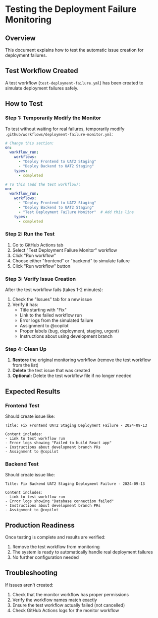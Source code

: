 # Testing the Deployment Failure Monitoring

## Overview
This document explains how to test the automatic issue creation for deployment failures.

## Test Workflow Created
A test workflow (`test-deployment-failure.yml`) has been created to simulate deployment failures safely.

## How to Test

### Step 1: Temporarily Modify the Monitor
To test without waiting for real failures, temporarily modify `.github/workflows/deployment-failure-monitor.yml`:

```yaml
# Change this section:
on:
  workflow_run:
    workflows: 
      - "Deploy Frontend to UAT2 Staging"
      - "Deploy Backend to UAT2 Staging"
    types:
      - completed

# To this (add the test workflow):
on:
  workflow_run:
    workflows: 
      - "Deploy Frontend to UAT2 Staging"
      - "Deploy Backend to UAT2 Staging"
      - "Test Deployment Failure Monitor"  # Add this line
    types:
      - completed
```

### Step 2: Run the Test
1. Go to GitHub Actions tab
2. Select "Test Deployment Failure Monitor" workflow  
3. Click "Run workflow"
4. Choose either "frontend" or "backend" to simulate failure
5. Click "Run workflow" button

### Step 3: Verify Issue Creation
After the test workflow fails (takes 1-2 minutes):
1. Check the "Issues" tab for a new issue
2. Verify it has:
   - Title starting with "Fix"
   - Link to the failed workflow run
   - Error logs from the simulated failure
   - Assignment to @copilot
   - Proper labels (bug, deployment, staging, urgent)
   - Instructions about using development branch

### Step 4: Clean Up
1. **Restore** the original monitoring workflow (remove the test workflow from the list)
2. **Delete** the test issue that was created
3. **Optional:** Delete the test workflow file if no longer needed

## Expected Results

### Frontend Test
Should create issue like:
```
Title: Fix Frontend UAT2 Staging Deployment Failure - 2024-09-13

Content includes:
- Link to test workflow run
- Error logs showing "Failed to build React app"
- Instructions about development branch PRs
- Assignment to @copilot
```

### Backend Test  
Should create issue like:
```
Title: Fix Backend UAT2 Staging Deployment Failure - 2024-09-13

Content includes:
- Link to test workflow run  
- Error logs showing "Database connection failed"
- Instructions about development branch PRs
- Assignment to @copilot
```

## Production Readiness
Once testing is complete and results are verified:
1. Remove the test workflow from monitoring
2. The system is ready to automatically handle real deployment failures
3. No further configuration needed

## Troubleshooting
If issues aren't created:
1. Check that the monitor workflow has proper permissions
2. Verify the workflow names match exactly
3. Ensure the test workflow actually failed (not cancelled)
4. Check GitHub Actions logs for the monitor workflow